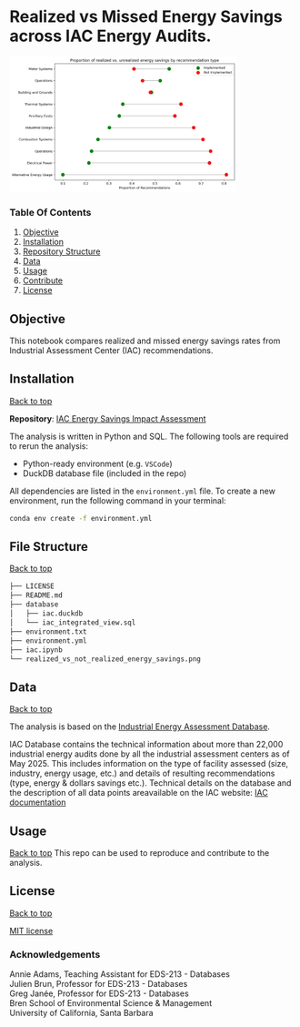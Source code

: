 # Realized vs Missed Energy Savings across IAC Energy Audits.

<img src="realized_vs_not_realized_energy_savings.png" width="400"/>

### Table Of Contents

1. [Objective](#objective)
2. [Installation](#installation)
3. [Repository Structure](#file-structure)
4. [Data](#data)
5. [Usage](#usage)
6. [Contribute](#contribute)
7. [License](#license)

## Objective
This notebook compares realized and missed energy savings rates from Industrial Assessment Center (IAC) recommendations.

## Installation

[Back to top](#table-of-contents) <br>

**Repository**: [IAC Energy Savings Impact Assessment](https://github.com/oksanaprotsukha/iac_impact_assessment)

The analysis is written in Python and SQL. The following tools are required to rerun the analysis: <br>
- Python-ready environment (e.g. `VSCode`) <br>
- DuckDB database file (included in the repo) <br>

All dependencies are listed in the `environment.yml` file. To create a new environment, run the following command in your terminal:

```bash
conda env create -f environment.yml
```

## File Structure

[Back to top](#table-of-contents) <br>

```         
├── LICENSE
├── README.md
├── database
│   ├── iac.duckdb
│   └── iac_integrated_view.sql
├── environment.txt
├── environment.yml
├── iac.ipynb
└── realized_vs_not_realized_energy_savings.png
```

## Data

[Back to top](#table-of-contents) <br>

The analysis is based on the [Industrial Energy Assessment Database](https://iac.university/download).

IAC Database contains the technical information about more than 22,000 industrial energy audits done by all the industrial assessment centers as of May 2025. This includes information on the type of facility assessed (size, industry, energy usage, etc.) and details of resulting recommendations (type, energy & dollars savings etc.). Technical details on the database and the description of all data points areavailable on the IAC website: [IAC documentation](https://iac.university/#database)

## Usage

[Back to top](#table-of-contents) This repo can be used to reproduce and contribute to the analysis.

## License

[Back to top](#table-of-contents)

[MIT license](./LICENSE)

### Acknowledgements

Annie Adams, Teaching Assistant for EDS-213 - Databases</br>
Julien Brun, Professor for EDS-213 - Databases</br>
Greg Janée, Professor for EDS-213 - Databases</br>
Bren School of Environmental Science & Management</br>
University of California, Santa Barbara


